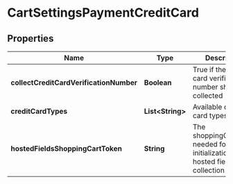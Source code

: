 

# CartSettingsPaymentCreditCard


## Properties

| Name | Type | Description | Notes |
|------------ | ------------- | ------------- | -------------|
|**collectCreditCardVerificationNumber** | **Boolean** | True if the credit card verification number should be collected |  [optional] |
|**creditCardTypes** | **List&lt;String&gt;** | Available credit card types |  [optional] |
|**hostedFieldsShoppingCartToken** | **String** | The shoppingCartToken needed for proper initialization of hosted fields collection |  [optional] |



